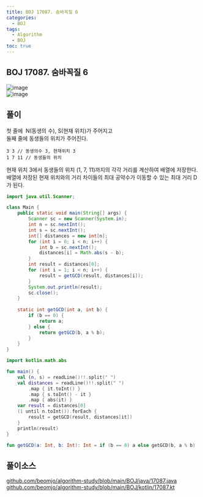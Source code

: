 ```yaml
---
title: BOJ 17087. 숨바꼭질 6 
categories:
  - BOJ
tags:
  - Algorithm
  - BOJ
toc: true
---
```


## **BOJ 17087. 숨바꼭질 6**

![image](https://user-images.githubusercontent.com/39984656/134813665-ea78c50e-0d04-4a56-adee-9cce242c164b.png)  
![image](https://user-images.githubusercontent.com/39984656/134813668-0e937230-70cd-4cd4-a317-c0bc89ab713e.png)  


## **풀이**
첫 줄에  N(동생의 수), S(현재 위치)가 주어지고  
둘째 줄에 동생들의 위치가 주어진다.  

```
3 3 // 동생의수 3, 현재위치 3
1 7 11 // 동생들의 위치
```

현재 위치 3에서 동생들의 위치 (1, 7, 11)까지의 각각 거리를 계산하여 배열에 저장한다.  
배열에 저장된 현재 위치와의 거리 차이들의 최대 공약수가 이동할 수 있는 최대 거리 D가 된다.  

```java
import java.util.Scanner;

class Main {
    public static void main(String[] args) {
        Scanner sc = new Scanner(System.in);
        int n = sc.nextInt();
        int s = sc.nextInt();
        int[] distances = new int[n];
        for (int i = 0; i < n; i++) {
            int b = sc.nextInt();
            distances[i] = Math.abs(s - b);
        }
        int result = distances[0];
        for (int i = 1; i < n; i++) {
            result = getGCD(result, distances[i]);
        }
        System.out.println(result);
        sc.close();
    }
    
    static int getGCD(int a, int b) {
        if (b == 0) {
            return a;
        } else {
            return getGCD(b, a % b);
        }
    }
}
```

```kotlin
import kotlin.math.abs

fun main() {
    val (n, s) = readLine()!!.split(" ")
    val distances = readLine()!!.split(" ")
        .map { it.toInt() }
        .map { s.toInt() - it }
        .map { abs(it) }
    var result = distances[0]
    (1 until n.toInt()).forEach {
        result = getGCD(result, distances[it])
    }
    println(result)
}

fun getGCD(a: Int, b: Int): Int = if (b == 0) a else getGCD(b, a % b)
```

## 풀이소스
[github.com/beomjo/algorithm-study/blob/main/BOJ/java/17087.java](https://github.com/beomjo/algorithm-study/blob/main/BOJ/java/17087.java)
[github.com/beomjo/algorithm-study/blob/main/BOJ/kotlin/17087.kt](https://github.com/beomjo/algorithm-study/blob/main/BOJ/kotlin/17087.kt)